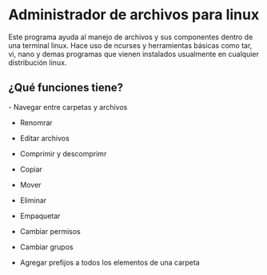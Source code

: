 <h1>Administrador de archivos para linux</h1>
Este programa ayuda al manejo de archivos y sus componentes dentro de una terminal linux.
Hace uso de ncurses y herramientas básicas como tar, vi, nano y demas programas que vienen instalados usualmente en cualquier distribución linux.

<h2>¿Qué funciones tiene?</h2>
- Navegar entre carpetas y archivos

- Renomrar

- Editar archivos

- Comprimir y descomprimr

- Copiar

- Mover

- Eliminar

- Empaquetar

- Cambiar permisos

- Cambiar grupos

- Agregar prefijos a todos los elementos de una carpeta
